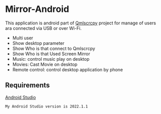 # Mirror-Android

This application is android part of [Qmlscrcpy](https://github.com/mahdi-cpp/QmlScrcpy) project for manage of users ara connected via USB or over Wi-Fi.


* Multi user
* Show desktop parameter
* Show Who is that connect to Qmlscrcpy
* Show Who is that Used Screen Mirror
* Music: control music play on desktop
* Movies: Cast Movie on desktop
* Remote control: control desktop application by phone


## Requirements

[Android Studio](https://developer.android.com/studio)
``` 
My Android Studio version is 2022.1.1
```


